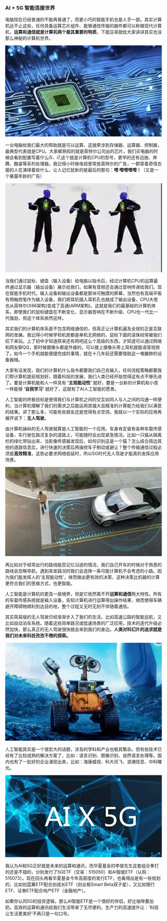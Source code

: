 ### AI + 5G 智能连接世界

电脑现在已经普通的不能再普通了，而更小巧的智能手机也是人手一部。其实计算机远不止这些，任何具备运算芯片组件、能够通信传输的器件都可以称做现代计算机，**运算和通信就是计算机两个极其重要的特质**，下面豆哥就给大家讲讲其实也没那么神秘的计算机世界。

![芯片](../img/AIetf-info-1.jpeg)

一台电脑给我们最大的帮助就是可以运算，这就牵涉到存储器、运算器、控制器，最典型代表就是CPU。大家都熟知的就是英特尔公司出的芯片，我们买电脑的时候会看到配置写着什么i5、i7,这个就是计算机CPU的型号，更早的还有迅驰、奔腾、酷睿等系列处理器。我记得小时候电视里常放英特尔的广告，一群穿着奇怪衣服的人在演绎着些什么，让人记忆犹新的是最后的那句：**噔 噔噔噔噔！**（又是一个暴露年龄的广告）

![因特尔广告](../img/AIetf-info-2.jpeg)

当我们通过鼠标、键盘（输入设备）给电脑以指令后，经过计算机CPU的运算最终通过显示器（输出设备）展示给我们，如果有音频还会通过音响传递给我们。现在智能手机时代，输入设备和输出设备都是那块可触摸的屏幕，当然也有高端平板有用触控笔作为输入设备，我们把耳机插入耳机孔也就成了输出设备，CPU大佬也从英特尔(X86架构)变成了高通(ARM架构)。这就是我们的最基础的计算机体系，即使我们的鼠标键盘在不断变化、显示器音响在不断升级、CPU也一代比一代强劲，但这个体系依然这样。

其实我们的计算机体系是不包含网络通信的，但真正让计算机遍及全球的正是互联网的发展。我记得小时候学校机房都是单机无网络的，鼠标下面的滚珠经常被我们扣下来玩。上了初中才知道原来还有网吧这么个高级的东西，才知道可以通过网络和网友聊QQ，那时候摄像头都是外接的，可以接上摄像头带上耳机就能语音视频了。如今一个手机就能便捷完成的事情，就在十几年前还需要借助这一堆臃肿的设备器械。

大家有没发现，我们的计算机什么指令都要我们自己去输入，任何流程策略都要我们帮计算机提前规划好。随着科技的发展，我们人类已经开始觉得这有点不够先进了。要是计算机能和人一样具有 **‘主观能动性’** 就好，要是一台新的计算机和小孩一样能够 **‘自我学习’** 就好了，这就有了AI人工智能的愿景。

人工智能的终极目标是使得我们与计算机之间的交互如同人与人之间的沟通一样便利，当计算机理解了我们的需求之后能运用其强大且精准的计算能力给我们以满意的结果。讲了那么多，可能有些朋友还是觉得有点空洞，我就以一个实际的应用再展开说下：**无人驾驶**。

由计算机操纵的无人驾驶就算是人工智能的一个应用。车身肯定装有各种车载传感设备，车行驶在路况复杂的道路上，可能随时会出现紧急情况。比如一只猫从隔离栏的绿化带钻出来，当影像传感器发现后，如何识别这是一个猫？怎么结合周边其他的道路信息后，进行快速的决策后再操控车子制动或避让？整个传输通信过程必须是**高效精准**，这势必要求网络低延时，所以5G时代无人驾驶才能真的发挥应用场景。

![无人驾驶](../img/AIetf-info-3.jpeg)

再比如对于经常出行的路线能否记忆沿途的情况，我们自己开车的时候对于熟悉的路线会忽略导航，遇到突发路况时我们会选择一条可能计算机不会考虑的小路。因为我们能发挥人的‘主观能动性’，继而做出更有效的决策，这种决策比机器的计算更符合我们的思维方式，也更智能。

人工智能是计算机的更高一层境界，但是它依然离不开**运算和通信**两大特性。所有的车载传感系统就是输入设备，告知计算机进行运算得出操作结果，继而使得车辆避开障碍物顺利到达目的地，整个过程又无时无刻不伴随着通信。

其实简易版的无人驾驶已经渐渐步入了我们的生活，比如高速公路的智能巡航，又比如自动泊车系统。随着这些简单路况或低速场景的广泛应用，技术的迭代升级必然加快，那么真正的无人驾驶很快就会来到我们的身边。**人类对科幻片的追求就是我们对未来科技孜孜不倦的探索。**

![机器人瓦力](../img/AIetf-info-5.jpeg)

人工智能其实是一个很宏大的话题，涉及的学科和产业也极其繁杂。但有些技术已经有了比较成熟的解决方案了，比如：语言识别、图像识别、自然语言处理等。国内也有了一批好的企业涌现出来，比如：海康威视、科大讯飞、浪潮信息、中科曙光。

![AI5G](../img/AIetf-info-4.jpeg)

我认为AI和5G正好就是未来的运算和通讯，而华夏基金的李俊先生这套组合拳打的还是不错的，分别发行了5GETF（交易：515050）和AI智能ETF（认购：515073）。现在回头再看华夏基金今年高密度的发行ETF，也看得出是有一些规划的，比如创蓝筹ETF配合创成长ETF（创业板Smart Beta双子星），又比如银行ETF、证券ETF配合地产ETF（金融地产）。

如果你认同5G的投资逻辑，那么AI智能ETF是一个很好的伴侣，好比咖啡要加奶。高效的运算和通讯给我们生活带来了无尽便利，生产力的高速提升让：‘科技让生活更美好’不再只是一句口号。


